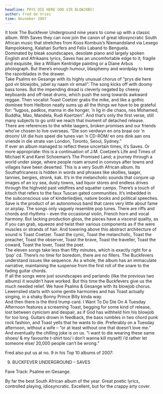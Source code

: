 ```yaml
---
headline: PRYS DIE HERE GOD VIR BLOWJOBS!
author: Fred de Vries
time: November 2007
---
```


It took The Buckfever Underground nine years to come up with a classic album. With Saves they can now join the canon of great idiosyncratic South African music that stretches from Koos Kombuis’s Niemandsland via Lesego Rampolokeng, Kalahari Surfers and Felix Laband to Benguela.<br>
Dominated by bleak soundscapes, desolate piano and largely spoken English and Afrikaans lyrics, Saves has an uncomfortable edge to it; fragile and exquisite, like a William Kentridge painting or a Diane Arbus photograph. But there’s enough humour, blasphemy and wordplay to keep the razorblades in the drawer.<br>
Take Psalms en Gesange with its highly unusual chorus of “prys die here god vir blowjobs, jubel sy naam vir email”. The song kicks off with doomy bass tones. But the impending dread is cleverly negated by cheesy keyboards and off-beat drums, which push the song towards awkward reggae. Then vocalist Toast Coetzer grabs the mike, and like a gothic dominee from Heilbron neatly sums up all the things we have to be grateful for: “lugpos, padkos, manna in die honger, ’n lig in die chaos, nes Mohamed, Buddha, Mao, Mandela, Rudi Koertzen”. And that’s only the first verse, still many subjects to go until we reach that moment of detached release.<br>
There are references to the white laagers, broken promises and our friends who’ve chosen to live overseas. “Die son verdwyn en ons braai oor ’n droom/ Uit die huis speel die tunes van ’n CD-ROM/ en ons dink aan ons vriende in die strate van London, Toronto, Seoul, Sydney.”<br>
If ever an album managed to reflect these uncertain times, it’s Saves. Or more appropriate: this is a continuation of J.M. Coetzee’s Life and Times of Michael K and Karel Schoeman’s The Promised Land; a journey through a world under siege, where people roam around in convoys after towns and villages have been deserted.
This is a very South African album. Its Southafricaness is hidden in words and phrases like skollies, laager, tannies, bergies, stronk, kak. It’s in the melancholic sounds that conjure up images of an icy sea, dusty towns, sad liquor stores and endless drives through the highveld past veldfires and squatter camps. There’s a touch of kitsch that refers to the faux Tuscan gated communities. It’s imbedded in the subconscious use of kinderliedjies, nature books and political speeches.<br>
Save is the product of an autonomous band that cares very little about fame or airplay. The songs only vaguely resemble pop tunes. There are riffs and chords and rhythms - even the occasional violin, French horn and vocal harmony. But lacking production gloss, the pieces have a visceral quality, as if you can grab, squeeze and twist their various components as if the were muscles or strands of hair.
And towering above this abstract architecture of sound is Toast Coetzer. Toast the cynic, Toast the melancholic, Toast the preacher, Toast the observer, Toast the brave, Toast the traveller, Toast the coward, Toast the lover, Toast the poet.<br>
The eleven songs take less than fifty minutes, which is exactly right for a ‘pop’ cd. There’s no time for boredom, there are no fillers. The Buckfevers understand issues like sequence. As a whole, the album has an immaculate narrative, maintaining the suspense from the first roll of the snare to the fading guitar chords.<br>
If all the songs were just soundscapes and parlando (like the previous two albums) it wouldn’t have worked. But this time the Buckfevers give us the much needed relief. We have Psalms & Gesange with its blowjob chorus. Lewenslied starts with some gentle harmonies and has Toast actually singing, in a shaky Bonny Prince Billy kinda way.<br>
And then there is the third trump card. I Want To Do Die On A Tuesday Afternoon features a screaming Toast, begging for some kind of release, lost between cynicism and despair, as if God has withheld him his blowjob for too long. Guitars drown in feedback, the bass rumbles in two chord punk rock fashion, and Toast yells that he wants to die. Preferably on a Tuesday afternoon, without a wife – “or at least without one that doesn’t love me.”<br>
And eventually the chilling joke is on us. “i want to die wearing these same shoes/ & my favourite t-shirt too/ i don’t wanna kill myself/ i’d rather let someone else/ 20,000 people can’t be wrong.”

Fred also put us at no. 9 in his Top 10 albums of 2007:

9) BUCKFEVER UNDERGROUND – SAVES

Fave Track: Psalme en Gesange.

By far the best South African album of the year. Great poetic lyrics, controlled playing, idiosyncratic. Excellent, but for the crappy arty cover.
